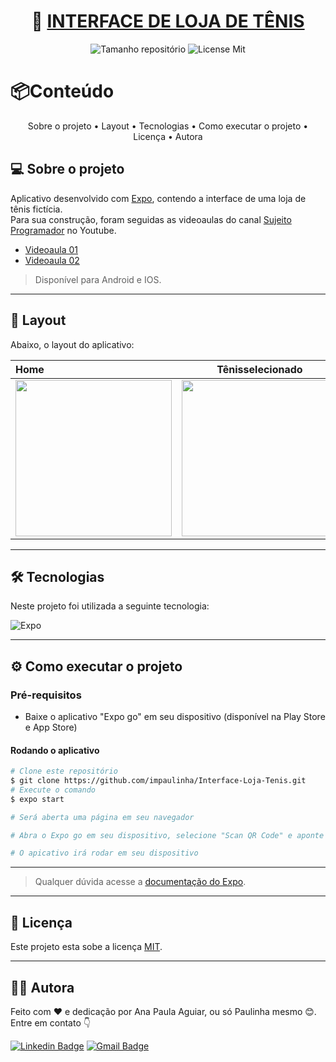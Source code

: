 <h1 align="center">
     👟 <a href="#" alt="Calculadora Web"> INTERFACE DE LOJA DE TÊNIS </a>
</h1>

<p align="center">
    <img alt="Tamanho repositório" src="https://img.shields.io/github/repo-size/impaulinha/Interface-Loja-Tenis">
    <img alt='License Mit' src='https://img.shields.io/github/license/PaulinhaAguiar/Calculadora?style=flat-square'>
</p>

📦Conteúdo
=====================

<p align="center">
    Sobre o projeto •
    Layout • 
    Tecnologias • 
    Como executar o projeto • 
    Licença • 
    Autora
</p>

## 💻 Sobre o projeto

Aplicativo desenvolvido com [Expo](https://expo.dev/), contendo a interface de uma loja de tênis fictícia. <br>
Para sua construção, foram seguidas as videoaulas do canal [Sujeito Programador](https://www.youtube.com/c/Sujeitoprogramador) no Youtube.
- [Videoaula 01](https://www.youtube.com/watch?v=RZbz26EVysA)
- [Videoaula 02](https://www.youtube.com/watch?v=YmNzbSesk0E)

> Disponível para Android e IOS.

---

## 📸 Layout

Abaixo, o layout do aplicativo:

Home | Tênisselecionado | Tênis selecionado
:------ | :------: | ------:
<img src='https://user-images.githubusercontent.com/69828625/152440042-34430df4-b739-4d38-92da-f341f4243c36.jpg' width=250/> | <img src='https://user-images.githubusercontent.com/69828625/152440641-024b2df7-54ad-48c0-9bba-6c487bb86c88.jpg' width=250/> | <img src='https://user-images.githubusercontent.com/69828625/152440725-6acd48c4-5542-4195-b375-2ef3cacb7aa0.jpg' width=250/>

---

## 🛠 Tecnologias

Neste projeto foi utilizada a seguinte tecnologia:

![Expo](https://img.shields.io/badge/Expo-000020?style=for-the-badge&logo=expo&logoColor=white)

---

## ⚙️ Como executar o projeto

### Pré-requisitos

* Baixe o aplicativo "Expo go" em seu dispositivo (disponível na Play Store e App Store)

#### Rodando o aplicativo

```bash
# Clone este repositório
$ git clone https://github.com/impaulinha/Interface-Loja-Tenis.git
# Execute o comando
$ expo start

# Será aberta uma página em seu navegador

# Abra o Expo go em seu dispositivo, selecione "Scan QR Code" e aponte a câmera para o código QR disponível na página aberta no navegador

# O apicativo irá rodar em seu dispositivo
```
---

> Qualquer dúvida acesse a [documentação do Expo](https://docs.expo.dev/).

---

## 📝 Licença

Este projeto esta sobe a licença [MIT](./LICENSE).

---

## 👩‍💻 Autora

Feito com ❤️ e dedicação por Ana Paula Aguiar, ou só Paulinha mesmo 😊. Entre em contato 👇

[![Linkedin Badge](https://img.shields.io/badge/-Paulinha-blue?style=flat-square&logo=Linkedin&logoColor=white&link=https://www.linkedin.com/in/tgmarinho/)](https://www.linkedin.com/in/anapaula-aguiar/) 
[![Gmail Badge](https://img.shields.io/badge/-anaaguiar20016@gmail.com-c14438?style=flat-square&logo=Gmail&logoColor=white&link=mailto:tgmarinho@gmail.com)](mailto:anaaguiar20016@gmail.com)
